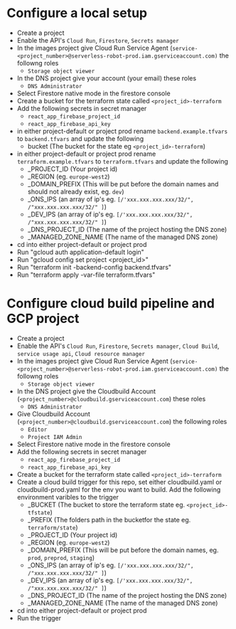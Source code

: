 # Configure a local setup
- Create a project
- Enable the API's `Cloud Run`, `Firestore`, `Secrets manager`
- In the images project give Cloud Run Service Agent (`service-<project_number>@serverless-robot-prod.iam.gserviceaccount.com)` 
the followng roles
    - `Storage object viewer`
- In the DNS project give your account (your email) these roles
    - `DNS Administrator`
- Select Firestore native mode in the firestore console
- Create a bucket for the terraform state called `<project_id>-terraform`
- Add the following secrets in secret manager
    - `react_app_firebase_project_id`
    - `react_app_firebase_api_key`
- in either project-default or project prod rename `backend.example.tfvars` to `backend.tfvars` and update the following
    - bucket (The bucket for the state eg `<project_id>-terraform`)
- in either project-default or project prod rename `terraform.example.tfvars` to `terraform.tfvars` and update the following
    - _PROJECT_ID (Your project id)
    - _REGION (eg. `europe-west2`)
    - _DOMAIN_PREFIX (This will be put before the domain names and should not already exist, eg. `dev`)
    - _ONS_IPS (an array of ip's eg. `[/'xxx.xxx.xxx.xxx/32/", /"xxx.xxx.xxx.xxx/32/" ]`)
    - _DEV_IPS (an array of ip's eg. `[/'xxx.xxx.xxx.xxx/32/", /"xxx.xxx.xxx.xxx/32/" ]`)
    - _DNS_PROJECT_ID (The name of the project hosting the DNS zone)
    - _MANAGED_ZONE_NAME (The name of the managed DNS zone)
- cd into either project-default or project prod
- Run "gcloud auth application-default login"
- Run "gcloud config set project <project_id>"
- Run "terraform init -backend-config backend.tfvars"
- Run "terraform apply -var-file terraform.tfvars"

# Configure cloud build pipeline and GCP project
- Create a project
- Enable the API's `Cloud Run`, `Firestore`, `Secrets manager`, `Cloud Build`, `service usage api`, `Cloud resource manager`
- In the images project give Cloud Run Service Agent (`service-<project_number>@serverless-robot-prod.iam.gserviceaccount.com)` 
the followng roles
    - `Storage object viewer`
- In the DNS project give the Cloudbuild Account (`<project_number>@cloudbuild.gserviceaccount.com`) these roles
    - `DNS Administrator`
- Give Cloudbuild Account (`<project_number>@cloudbuild.gserviceaccount.com`) the following roles
    - `Editor`
    - `Project IAM Admin`
- Select Firestore native mode in the firestore console
- Add the following secrets in secret manager
    - `react_app_firebase_project_id`
    - `react_app_firebase_api_key`
- Create a bucket for the terraform state called `<project_id>-terraform`
- Create a cloud build trigger for this repo, set either cloudbuild.yaml or cloudbuild-prod.yaml for the env you want to build. Add the following environment varibles to the trigger
    - _BUCKET (The bucket to store the terraform state eg. `<project_id>-tfstate`)
    - _PREFIX (The folders path in the bucketfor the state eg. `terraform/state`) 
    - _PROJECT_ID (Your project id)
    - _REGION (eg. `europe-west2`)
    - _DOMAIN_PREFIX (This will be put before the domain names, eg. `prod`, `preprod`, `staging`)
    - _ONS_IPS (an array of ip's eg. `[/'xxx.xxx.xxx.xxx/32/", /"xxx.xxx.xxx.xxx/32/" ]`)
    - _DEV_IPS (an array of ip's eg. `[/'xxx.xxx.xxx.xxx/32/", /"xxx.xxx.xxx.xxx/32/" ]`)
    - _DNS_PROJECT_ID (The name of the project hosting the DNS zone)
    - _MANAGED_ZONE_NAME (The name of the managed DNS zone)
- cd into either project-default or project prod
- Run the trigger
